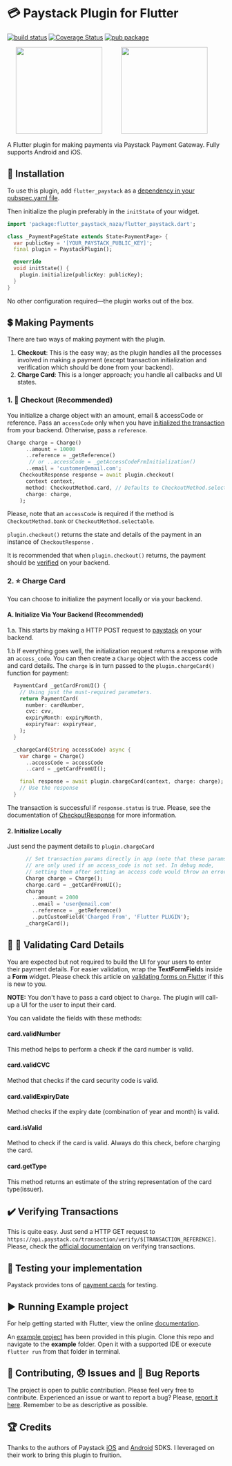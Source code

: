 # :credit_card: Paystack Plugin for Flutter

[![build status](https://img.shields.io/github/workflow/status/wilburt/flutter_paystack/Build%20and%20Test)](https://github.com/wilburt/flutter_paystack/actions?query=Build+and+test)
[![Coverage Status](https://coveralls.io/repos/github/wilburt/flutter_paystack/badge.svg?branch=master)](https://coveralls.io/github/wilburt/flutter_paystack?branch=master)
[![pub package](https://img.shields.io/pub/v/flutter_paystack.svg)](https://pub.dartlang.org/packages/flutter_paystack)

<p>
    <img src="https://raw.githubusercontent.com/wilburt/flutter_paystack/master/screenshots/card_payment.png" width="200px" height="auto" hspace="20"/>
    <img src="https://raw.githubusercontent.com/wilburt/flutter_paystack/master/screenshots/bank_payment.png" width="200px" height="auto" hspace="20"/>
</p>

A Flutter plugin for making payments via Paystack Payment Gateway. Fully
supports Android and iOS.

## :rocket: Installation

To use this plugin, add `flutter_paystack` as a [dependency in your pubspec.yaml file](https://flutter.io/platform-plugins/).

Then initialize the plugin preferably in the `initState` of your widget.

```dart
import 'package:flutter_paystack_naza/flutter_paystack.dart';

class _PaymentPageState extends State<PaymentPage> {
  var publicKey = '[YOUR_PAYSTACK_PUBLIC_KEY]';
  final plugin = PaystackPlugin();

  @override
  void initState() {
    plugin.initialize(publicKey: publicKey);
  }
}
```

No other configuration required&mdash;the plugin works out of the box.

## :heavy_dollar_sign: Making Payments

There are two ways of making payment with the plugin.

1.  **Checkout**: This is the easy way; as the plugin handles all the
    processes involved in making a payment (except transaction
    initialization and verification which should be done from your
    backend).
2.  **Charge Card**: This is a longer approach; you handle all callbacks
    and UI states.

### 1. :star2: Checkout (Recommended)

You initialize a charge object with an amount, email & accessCode or
reference. Pass an `accessCode` only when you have
[initialized the transaction](https://developers.paystack.co/reference#initialize-a-transaction)
from your backend. Otherwise, pass a `reference`.

```dart
Charge charge = Charge()
      ..amount = 10000
      ..reference = _getReference()
       // or ..accessCode = _getAccessCodeFrmInitialization()
      ..email = 'customer@email.com';
    CheckoutResponse response = await plugin.checkout(
      context context,
      method: CheckoutMethod.card, // Defaults to CheckoutMethod.selectable
      charge: charge,
    );
```

Please, note that an `accessCode` is required if the method is
`CheckoutMethod.bank` or `CheckoutMethod.selectable`.

`plugin.checkout()` returns the state and details of the
payment in an instance of `CheckoutResponse` .

It is recommended that when `plugin.checkout()` returns, the
payment should be
[verified](https://developers.paystack.co/v2.0/reference#verify-transaction)
on your backend.

### 2. :star: Charge Card

You can choose to initialize the payment locally or via your backend.

#### A. Initialize Via Your Backend (Recommended)

1.a. This starts by making a HTTP POST request to
[paystack](https://developers.paystack.co/reference#initialize-a-transaction)
on your backend.

1.b If everything goes well, the initialization request returns a response with an `access_code`.
You can then create a `Charge` object with the access code and card details. The `charge` is in turn passed to the `plugin.chargeCard()` function for payment:

```dart
  PaymentCard _getCardFromUI() {
    // Using just the must-required parameters.
    return PaymentCard(
      number: cardNumber,
      cvc: cvv,
      expiryMonth: expiryMonth,
      expiryYear: expiryYear,
    );
  }

  _chargeCard(String accessCode) async {
    var charge = Charge()
      ..accessCode = accessCode
      ..card = _getCardFromUI();

    final response = await plugin.chargeCard(context, charge: charge);
    // Use the response
  }
```

The transaction is successful if `response.status` is true. Please, see the documentation
of [CheckoutResponse](https://pub.dev/documentation/flutter_paystack/latest/flutter_paystack/CheckoutResponse-class.html)
for more information.

#### 2. Initialize Locally

Just send the payment details to `plugin.chargeCard`

```dart
      // Set transaction params directly in app (note that these params
      // are only used if an access_code is not set. In debug mode,
      // setting them after setting an access code would throw an error
      Charge charge = Charge();
      charge.card = _getCardFromUI();
      charge
        ..amount = 2000
        ..email = 'user@email.com'
        ..reference = _getReference()
        ..putCustomField('Charged From', 'Flutter PLUGIN');
      _chargeCard();
```

## :wrench: :nut_and_bolt: Validating Card Details

You are expected but not required to build the UI for your users to enter their payment details.
For easier validation, wrap the **TextFormField**s inside a **Form** widget. Please check this article on
[validating forms on Flutter](https://medium.freecodecamp.org/how-to-validate-forms-and-user-input-the-easy-way-using-flutter-e301a1531165)
if this is new to you.

**NOTE:** You don't have to pass a card object to `Charge`. The plugin will call-up a UI for the user to input their card.

You can validate the fields with these methods:

#### card.validNumber

This method helps to perform a check if the card number is valid.

#### card.validCVC

Method that checks if the card security code is valid.

#### card.validExpiryDate

Method checks if the expiry date (combination of year and month) is valid.

#### card.isValid

Method to check if the card is valid. Always do this check, before charging the card.

#### card.getType

This method returns an estimate of the string representation of the card type(issuer).

## :heavy_check_mark: Verifying Transactions

This is quite easy. Just send a HTTP GET request to `https://api.paystack.co/transaction/verify/$[TRANSACTION_REFERENCE]`.
Please, check the [official documentaion](https://developers.paystack.co/reference#verifying-transactions) on verifying transactions.

## :helicopter: Testing your implementation

Paystack provides tons of [payment cards](https://developers.paystack.co/docs/test-cards) for testing.

## :arrow_forward: Running Example project

For help getting started with Flutter, view the online [documentation](https://flutter.io/).

An [example project](https://github.com/wilburt/flutter_paystack/tree/master/example) has been provided in this plugin.
Clone this repo and navigate to the **example** folder. Open it with a supported IDE or execute `flutter run` from that folder in terminal.

## :pencil: Contributing, :disappointed: Issues and :bug: Bug Reports

The project is open to public contribution. Please feel very free to contribute.
Experienced an issue or want to report a bug? Please, [report it here](https://github.com/wilburt/flutter_paystack/issues). Remember to be as descriptive as possible.

## :trophy: Credits

Thanks to the authors of Paystack [iOS](https://github.com/PaystackHQ/paystack-ios) and [Android](https://github.com/PaystackHQ/paystack-android) SDKS. I leveraged on their work to bring this plugin to fruition.
